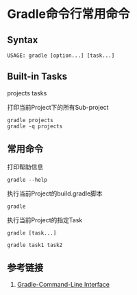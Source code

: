# Gradle命令行常用命令


## Syntax

```
USAGE: gradle [option...] [task...]
```


## Built-in Tasks

projects
tasks

打印当前Project下的所有Sub-project
```
gradle projects
gradle -q projects
```


## 常用命令

打印帮助信息
```
gradle --help
```


执行当前Project的build.gradle脚本
```
gradle
```

执行当前Project的指定Task
```
gradle [task...]

gradle task1 task2
```


## 参考链接
1. [Gradle-Command-Line Interface](https://docs.gradle.org/current/userguide/command_line_interface.html)